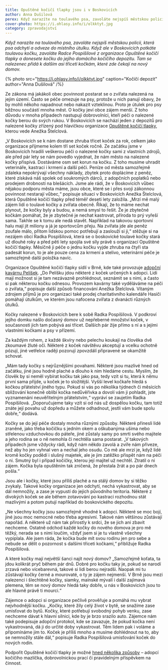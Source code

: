 ```yaml
---
title: Opuštěné kočičí tlapky jsou i v Boskovicích
author: Anna Dušilová
perex: Když narazíte na toulavého psa, zavoláte nejspíš městskou policii, která psa odveze do útulku. Když ale potkáte toulavou kočku, zavoláte Radce Pospíšilové z organizace Opuštěné kočičí tlapky a donesete kočku do jejího domácího kočičího depozitu.
cover-photo: https://i.ohlasy.info/i/olkktyt.jpg
category: zpravodajství
---
```


*Když narazíte na toulavého psa, zavoláte nejspíš městskou policii, která psa odchytí a odveze do místního útulku. Když ale v Boskovicích potkáte toulavou kočku, zavoláte Radce Pospíšilové z organizace Opuštěné kočičí tlapky a donesete kočku do jejího domácího kočičího depozitu. Tam se nalezenec přidá k dalším asi třiceti kočkám, které zde čekají na nový domov.*

{% photo src="https://i.ohlasy.info/i/olkktyt.jpg" caption="Kočičí depozit" author="Anna Dušilová" /%}

Ze zákona má jakákoli obec povinnost postarat se o zvířata nalezená na jejím území. Často se péče omezuje na psy, protože u nich panují obavy, že by mohli někoho napadnout nebo nakazit vzteklinou. Proto je útulek pro psy běžnou součástí mnoha měst. O kočky jeví obce zájem menší. Z toho důvodu v mnoha případech nastupují dobrovolníci, kteří péči o nalezené kočky berou do svých rukou. V Boskovicích se nachází jeden z depozitů pro nalezené kočky zřízený pod hlavičkou organizace [Opuštěné kočičí tlapky](http://www.kocicitlapky.cz), kterou vede Anežka Štelclová.

„V Boskovicích se k nám dostane zhruba třicet koček za rok, celkem jako organizace přijmeme kolem tří set koček ročně. Ze začátku jsme v Boskovicích hradili veškerou péči o nalezené kočky sami z vlastních zdrojů, ale před pár lety se nám povedlo vyjednat, že nám město na nalezené kočky přispívá. Dostáváme osm set korun na kočku. Z toho musíme uhradit veterináře, kastraci i krmení a další péči. Peníze od města samozřejmě zdaleka nepokrývají všechny náklady, zbytek proto doplácíme z peněz, které získává náš spolek od soukromých dárců, z adopčních poplatků nebo prodejem drobností na blešácích. Jsme ale rádi, že v Boskovicích vůbec nějakou podporu města máme, jsou obce, které se i přes svoji zákonnou povinnost nestarají vůbec,“ popisuje situaci v Boskovicích Anežka Štelclová, která Opuštěné kočičí tlapky před téměř deseti lety založila. „Mrzí mě malý zájem lidí o toulavé kočky a zvířata obecně. Říkají, že to máme nechat plynout, že kočky byly a budou, a nemá smysl to řešit. Že je zbytečné kočkám pomáhat, že je zbytečné je nechat kastrovat, příroda to prý vyřeší sama. Takhle se k tomu ale nedá stavět. Například na takovou sportovní halu mají jít miliony a já je sportovcům přeju. Na zvířata jde ale peněz zoufale málo, přitom lidskou pomoc potřebují a zaslouží si ji,“ stěžuje si na nezájem obcí Radka Pospíšilová, která se o boskovické toulavé kočky stará už dlouhé roky a před pěti lety spojila své síly právě s organizací Opuštěné kočičí tlapky. Měsíčně ji péče o jednu kočku vyjde zhruba na čtyři sta padesát korun, to je ale pouze cena za krmení a stelivo, veterinární péče je samozřejmě další položka navíc.

Organizace Opuštěné kočičí tlapky sídlí v Brně, kde také provozuje [adopční kavárnu Pelíšek](http://www.kocicipelisek.cz). „Do Pelíšku jdou některé z koček určených k adopci. Lidi mají možnost si je tam nezávazně prohlédnout, seznámit se s nimi, a často si pak některou kočku odnesou. Provozem kavárny také vyděláváme na péči o zvířata,“ popisuje další způsob financování Anežka Štelclová. Vítaným zdrojem příjmů je pro organizaci také prodej charitativního kalendáře Hasiči pomáhají útulkům, ve kterém jsou nafocena zvířata z dvanácti různých útulků.

Kočky nalezené v Boskovicích bere k sobě Radka Pospíšilová. V podkroví jejího domku našlo dočasný domov už nepřeberné množství koček, v současnosti jich tam pobývá asi třicet. Dalších pár žije přímo s ní a s jejími vlastními kočkami a psy v přízemí.

Za každým rohem, z každé škvíry nebo pelechu koukají na člověka dvě zkoumavé žluté oči. Některé z koček návštěvu akceptují a vcelku ochotně pózují, jiné vetřelce raději pozorují zpovzdálí připravené se okamžitě schovat.

„Mám tady kočky s nejrůznějšími povahami. Některé jsou mazlivé hned od začátku, jiné jsou hodně plaché a dlouho k nim hledáme cestu. Myslím, že člověk by si neměl vybírat kočku tak jako psa, tedy vzít si tu, která k němu první sama přijde, u koček je to složitější. Vyšší level kočkaře hledá s kočkou přátelství jiného typu. Pokud si vás po několika týdnech či měsících sbližování konečně oblíbí kočka nedůvěřivka a dovolí vám ji pohladit, jste vyznamenáni neuvěřitelným přátelstvím,“ vypráví se zaujetím Radka Pospíšilová. „Doporučujeme taky vzít si od nás už dospělou kočku, tam totiž znáte její povahu už dopředu a můžete odhadnout, jestli vám bude spolu dobře,“ dodává.

Kočky se do její péče dostaly mnoha různými způsoby. Některé přinesli lidé zraněné, jako třeba kočičku s jedním okem a oškubanýma ušima nebo střelenou vzduchovkou do páteře, jiné zůstaly samy po smrti svého majitele a jeho rodina se o ně nemohla či nechtěla sama postarat. „V takových případech jsme vždycky rádi, když nám někdo zavolá a zvíře nám přiveze, než aby ho jen vyhnal ven a nechal jeho osudu. Co mě ale mrzí je, když lidé kromě kočky podědí i slušný majetek, ale je jim zatěžko přispět nám na péči o ni. Smutný byl i případ kočičky, kterou její majitel už nechtěl. Ztratil o ni zájem. Kočka byla opuštěním tak zničená, že přestala žrát a po pár dnech pošla.“ 

Jsou ale i kočky, které jsou příliš plaché a na stálý domov by si těžko zvykaly. Takové kočky organizace jen odchytí, nechá vykastrovat, aby se dál nemnožily, a zase je vypustí do jejich původního teritoria. Některé z divokých koček se ale během zotavování po kastraci rozhodnou stát mazlivými a potom putují například do boskovického depozitu.

„Ne všechny kočky jsou samozřejmě vhodné k adopci. Některé se moc bojí, jiné jsou moc nemocné nebo třeba agresivní. Takové nám většinou zůstávají napořád. A některé už nám tak přirostly k srdci, že se jich ani zbavit nechceme. Ostatně odchod každé kočky do nového domova je pro mě těžký, nerada se s nimi loučím, vždyť jsem si je tu vlastně všechny vypiplala. Ale jsem ráda, že kočka bude mít svou rodinu jen pro sebe a nebude se dělit o pozornost s dalšími třiceti kočkami,“ přibližuje Radka Pospíšilová.

A které kočky mají největší šanci najít nový domov? „Samozřejmě koťata, ta jdou kolikrát pryč během pár dnů. Dobré pro kočku taky je, pokud se narodí zrzavá nebo vícebarevná, takové si lidi berou nejradši. Naopak mi tu zůstávají kočky černé a mourovaté, o ty je zájem nejmenší. V Brně jsou mezi nalezenci i šlechtěné kočky, siamky, mainské mývalí i další zajímavá plemena, těm se nový domov hledá taky dobře, u nás v Boskovicích jsou to ale hlavně právě ti mourci.“

Zájemce o adopci si organizace pečlivě prověřuje a pomáhá mu vybrat nejvhodnější kočku. „Kočky, které žily celý život v bytě, se snažíme zase umisťovat do bytů. Kočky, které potřebují svobodný pohyb venku, zase nechceme dávat k hlavní silnici, kde by je brzo srazilo auto. Zájemce nám také podepisuje adopční protokol, kde se zavazuje, že pokud kočka není vykastrovaná, dá ji do určité doby vykastrovat. Těm lidem pak i voláme a připomínáme jim to. Koček je příliš mnoho a musíme dohlédnout na to, aby se nemnožily stále dál,“ popisuje Radka Pospíšilová umisťování koček do nových rodin.

Podpořit Opuštěné kočičí tlapky je možné [hned několika způsoby](http://www.kocicitlapky.cz/jak-nam-muzete-pomoci/) – adopcí kočičího mazlíčka, dobrovolnickou prací či pravidelným příspěvkem na činnost.
